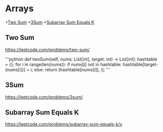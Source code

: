 # Arrays
+[Two Sum](#two-sum)
+[3Sum](#3Sum)
+[Subarray Sum Equals K](#subarray-sum-equals-k)

## Two Sum
https://leetcode.com/problems/two-sum/

'''python
def twoSum(self, nums: List[int], target: int) -> List[int]:
        hashtable = {};
        for i in range(len(nums)):
            if nums[i] not in hashtable:
                hashtable[target-(nums[i])] = i;
            else:
                return [hashtable[nums[i]], i];
'''                

## 3Sum
https://leetcode.com/problems/3sum/

## Subarray Sum Equals K
https://leetcode.com/problems/subarray-sum-equals-k/v



